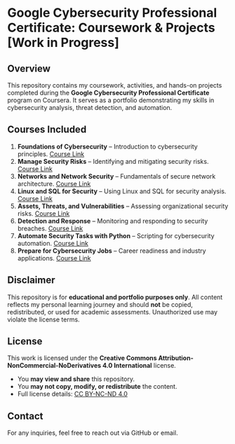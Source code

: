 # Google Cybersecurity Professional Certificate: Coursework & Projects [Work in Progress]

## Overview

This repository contains my coursework, activities, and hands-on projects completed during the **Google Cybersecurity Professional Certificate** program on Coursera. It serves as a portfolio demonstrating my skills in cybersecurity analysis, threat detection, and automation.

## Courses Included

1. **Foundations of Cybersecurity** – Introduction to cybersecurity principles. [Course Link](https://www.coursera.org/learn/foundations-of-cybersecurity)
2. **Manage Security Risks** – Identifying and mitigating security risks. [Course Link](https://www.coursera.org/learn/manage-security-risks)
3. **Networks and Network Security** – Fundamentals of secure network architecture. [Course Link](https://www.coursera.org/learn/networks-network-security)
4. **Linux and SQL for Security** – Using Linux and SQL for security analysis. [Course Link](https://www.coursera.org/learn/linux-and-sql)
5. **Assets, Threats, and Vulnerabilities** – Assessing organizational security risks. [Course Link](https://www.coursera.org/learn/assets-threats-vulnerabilities)
6. **Detection and Response** – Monitoring and responding to security breaches. [Course Link](https://www.coursera.org/learn/detection-and-response)
7. **Automate Security Tasks with Python** – Scripting for cybersecurity automation. [Course Link](https://www.coursera.org/learn/automate-cybersecurity-python)
8. **Prepare for Cybersecurity Jobs** – Career readiness and industry applications. [Course Link](https://www.coursera.org/learn/prepare-for-cybersecurity-jobs)

## Disclaimer

This repository is for **educational and portfolio purposes only**. All content reflects my personal learning journey and should **not** be copied, redistributed, or used for academic assessments. Unauthorized use may violate the license terms.

## License

This work is licensed under the **Creative Commons Attribution-NonCommercial-NoDerivatives 4.0 International** license.

- You **may view and share** this repository.  
- You **may not copy, modify, or redistribute** the content.  
- Full license details: [CC BY-NC-ND 4.0](https://creativecommons.org/licenses/by-nc-nd/4.0/)

## Contact

For any inquiries, feel free to reach out via GitHub or email.
